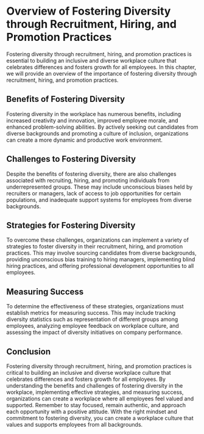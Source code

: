 Overview of Fostering Diversity through Recruitment, Hiring, and Promotion Practices
===============================================================================================

Fostering diversity through recruitment, hiring, and promotion practices is essential to building an inclusive and diverse workplace culture that celebrates differences and fosters growth for all employees. In this chapter, we will provide an overview of the importance of fostering diversity through recruitment, hiring, and promotion practices.

Benefits of Fostering Diversity
-------------------------------

Fostering diversity in the workplace has numerous benefits, including increased creativity and innovation, improved employee morale, and enhanced problem-solving abilities. By actively seeking out candidates from diverse backgrounds and promoting a culture of inclusion, organizations can create a more dynamic and productive work environment.

Challenges to Fostering Diversity
---------------------------------

Despite the benefits of fostering diversity, there are also challenges associated with recruiting, hiring, and promoting individuals from underrepresented groups. These may include unconscious biases held by recruiters or managers, lack of access to job opportunities for certain populations, and inadequate support systems for employees from diverse backgrounds.

Strategies for Fostering Diversity
----------------------------------

To overcome these challenges, organizations can implement a variety of strategies to foster diversity in their recruitment, hiring, and promotion practices. This may involve sourcing candidates from diverse backgrounds, providing unconscious bias training to hiring managers, implementing blind hiring practices, and offering professional development opportunities to all employees.

Measuring Success
-----------------

To determine the effectiveness of these strategies, organizations must establish metrics for measuring success. This may include tracking diversity statistics such as representation of different groups among employees, analyzing employee feedback on workplace culture, and assessing the impact of diversity initiatives on company performance.

Conclusion
----------

Fostering diversity through recruitment, hiring, and promotion practices is critical to building an inclusive and diverse workplace culture that celebrates differences and fosters growth for all employees. By understanding the benefits and challenges of fostering diversity in the workplace, implementing effective strategies, and measuring success, organizations can create a workplace where all employees feel valued and supported. Remember to stay focused, remain authentic, and approach each opportunity with a positive attitude. With the right mindset and commitment to fostering diversity, you can create a workplace culture that values and supports employees from all backgrounds.
